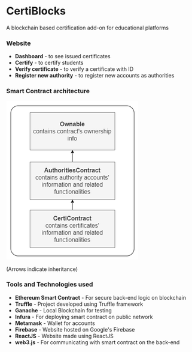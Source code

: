 # CertiBlocks
A blockchain based certification add-on for educational platforms

### Website
* **Dashboard** - to see issued certificates
* **Certify** - to certify students
* **Verify certificate** - to verify a certificate with ID
* **Register new authority** - to register new accounts as authorities

### Smart Contract architecture
![Smart Contract architecture](certiblocks-smart-contract-architecture.png)

(Arrows indicate inheritance)

### Tools and Technologies used
* **Ethereum Smart Contract** - For secure back-end logic on blockchain
* **Truffle** - Project developed using Truffle framework
* **Ganache** - Local Blockchain for testing
* **Infura** - For deploying smart contract on public network
* **Metamask** - Wallet for accounts
* **Firebase** - Website hosted on Google's Firebase
* **ReactJS** - Website made using ReactJS
* **web3.js** - For communicating with smart contract on the back-end

